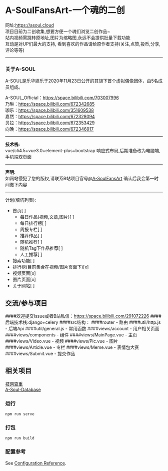 # A-SoulFansArt-一个魂的二创
网址:https://asoul.cloud  
项目目前为二创收集,想要方便一个魂们浏览二创作品~  
站内视频需跳转原地址,图片为缩略图,永远不会提供批量下载功能  
互动是对UP们最大的支持, 看到喜欢的作品请给原作者支持(关注,点赞,投币,分享,评论等等)
***
### 关于A-SOUL
A-SOUL是乐华娱乐于2020年11月23日公开的其旗下首个虚拟偶像团体，由5名成员组成。

A-SOUL_Official：https://space.bilibili.com/703007996  
乃琳：https://space.bilibili.com/672342685  
珈乐：https://space.bilibili.com/351609538  
嘉然：https://space.bilibili.com/672328094  
贝拉：https://space.bilibili.com/672353429  
向晚：https://space.bilibili.com/672346917  
***
**技术栈:**  
vue/cli4.5+vue3.0+element-plus+bootstrap 响应式布局,后期准备改为电脑端,手机端双页面
***
**声明:**  
如网站侵犯了您的版权,请联系B站项目官号[@A-SoulFansArt](https://space.bilibili.com/291072226)
确认后我会第一时间撤下内容
***
计划(填坑列表):
* 首页[ ]
   - 每日作品(视频,文章,图片)[ ]
   - 每日排行榜[ ]
   - 周报专栏[ ]
   - 推荐作品[ ]
   - 随机推荐[ ]
   - 随机Tag下作品推荐[ ]
   - 人工推荐[ ]
* 搜索功能[ ]
* 排行榜(目前集合在视频/图片页面下)[x]
* 视频页面[x]
* 图片页面[x]
* 关于网站[ ]
## 交流/参与项目
####欢迎提交Issue或者B站私信：https://space.bilibili.com/291072226
####后端技术栈:django+celery
####src结构：
####router - 路由
####util/http.js - 后端Api
####util/general.js - 常用函数
####views/account - 用户相关页面
####views/components - 组件
####views/MainPage.vue - 主页
####views/Video.vue - 视频
####views/Pic.vue - 图片
####views/Article.vue - 专栏
####views/Meme.vue - 表情包大赛
####views/Submit.vue - 提交作品

## 相关项目
[枝网查重](https://github.com/ASoulCnki)  
[A-Soul-Database](https://github.com/peterpei1186861238/A-Soul-Database)


### 运行
```
npm run serve
```

### 打包
```
npm run build
```

### 配置参考
See [Configuration Reference](https://cli.vuejs.org/config/).
